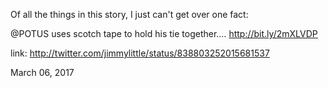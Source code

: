 Of all the things in this story, I just can't get over one fact:

@POTUS uses scotch tape to hold his tie together.… http://bit.ly/2mXLVDP 

link: http://twitter.com/jimmylittle/status/838803252015681537 

March 06, 2017